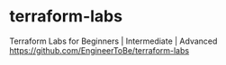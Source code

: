 # terraform-labs
Terraform Labs for Beginners | Intermediate | Advanced https://github.com/EngineerToBe/terraform-labs
